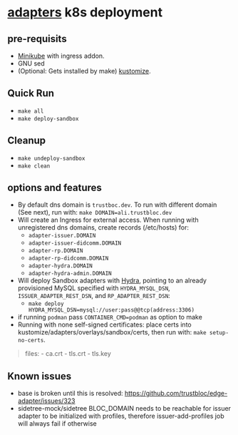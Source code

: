 # [adapters](https://github.com/trustbloc/edge-adapter) k8s deployment #


## pre-requisits
* [Minikube](https://minikube.sigs.k8s.io/docs/start/) with ingress addon.
* GNU sed
* (Optional: Gets installed by make) [kustomize](https://kubectl.docs.kubernetes.io/installation/kustomize/).

## Quick Run
* `make all`
* `make deploy-sandbox`

## Cleanup
* `make undeploy-sandbox`
* `make clean`

## options and features
* By default dns domain is `trustboc.dev`. To run with different domain (See next), run with: `make DOMAIN=ali.trustbloc.dev`
* Will create an Ingress for external access. When running with unregistered dns domains, create records (/etc/hosts) for:
	- `adapter-issuer.DOMAIN`
	- `adapter-issuer-didcomm.DOMAIN`
	- `adapter-rp.DOMAIN`
	- `adapter-rp-didcomm.DOMAIN`
	- `adapter-hydra.DOMAIN`
	- `adapter-hydra-admin.DOMAIN`
* Will deploy Sandbox adapters with [Hydra](https://github.com/ory/hydra), pointing to an already provisioned MySQL specified with `HYDRA_MYSQL_DSN`, `ISSUER_ADAPTER_REST_DSN`, and `RP_ADAPTER_REST_DSN`:
	- `make deploy HYDRA_MYSQL_DSN=mysql://user:pass@@tcp(address:3306)`
* if running `podman` pass `CONTAINER_CMD=podman` as option to make
* Running with none self-signed certificates: place certs into kustomize/adapters/overlays/sandbox/certs, then run with: `make setup-no-certs`.
>files:
	- ca.crt
	- tls.crt
	- tls.key
## Known issues
* base is broken until this is resolved: https://github.com/trustbloc/edge-adapter/issues/323
* sidetree-mock/sidetree BLOC_DOMAIN needs to be reachable for issuer adapter to be initialized with profiles, therefore issuer-add-profiles job will always fail if otherwise
